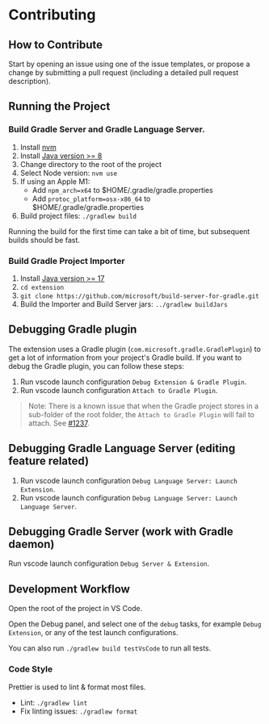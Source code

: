 # Contributing

## How to Contribute

Start by opening an issue using one of the issue templates, or propose a change by submitting a pull request (including a detailed pull request description).

## Running the Project

### Build Gradle Server and Gradle Language Server.
1. Install [nvm](https://github.com/nvm-sh/nvm)
2. Install [Java version >= 8](https://adoptium.net/)
3. Change directory to the root of the project
4. Select Node version: `nvm use`
5. If using an Apple M1:
   - Add `npm_arch=x64` to $HOME/.gradle/gradle.properties
   - Add `protoc_platform=osx-x86_64` to $HOME/.gradle/gradle.properties
6. Build project files: `./gradlew build`

Running the build for the first time can take a bit of time, but subsequent builds should be fast.

### Build Gradle Project Importer
1. Install [Java version >= 17](https://adoptium.net/)
2. `cd extension`
3. `git clone https://github.com/microsoft/build-server-for-gradle.git `
4. Build the Importer and Build Server jars: `../gradlew buildJars`

## Debugging Gradle plugin

The extension uses a Gradle plugin (`com.microsoft.gradle.GradlePlugin`) to get a lot of information from your project's Gradle build. If you want to debug the Gradle plugin, you can follow these steps:

1. Run vscode launch configuration `Debug Extension & Gradle Plugin`.
2. Run vscode launch configuration `Attach to Gradle Plugin`.

> Note: There is a known issue that when the Gradle project stores in a sub-folder of the root folder, the `Attach to Gradle Plugin` will fail to attach. See [#1237](https://github.com/microsoft/vscode-gradle/issues/1237).

## Debugging Gradle Language Server (editing feature related)

1. Run vscode launch configuration `Debug Language Server: Launch Extension`.
2. Run vscode launch configuration `Debug Language Server: Launch Language Server`.

## Debugging Gradle Server (work with Gradle daemon)

Run vscode launch configuration `Debug Server & Extension`.

## Development Workflow

Open the root of the project in VS Code.

Open the Debug panel, and select one of the `debug` tasks, for example `Debug Extension`, or any of the test launch configurations.

You can also run `./gradlew build testVsCode` to run all tests.

### Code Style

Prettier is used to lint & format most files.

- Lint: `./gradlew lint`
- Fix linting issues: `./gradlew format`
